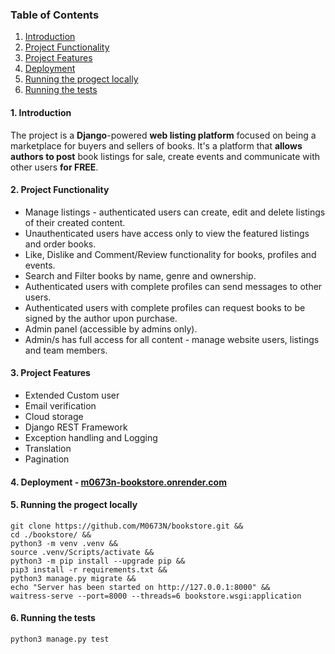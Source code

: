 ### Table of Contents

1. [Introduction](#introduction)
2. [Project Functionality](#functionality)
3. [Project Features](#features)
4. [Deployment](#live)
5. [Running the progect locally](#clone)
6. [Running the tests](#test)

#### 1. <a name="introduction"></a> Introduction

The project is a **Django**-powered **web listing platform** focused on being a marketplace for buyers and sellers of
books.
It's a platform that **allows authors to post** book listings for sale, create events and communicate with other
users **for FREE**.

#### 2. <a name="functionality"></a>Project Functionality

- Manage listings - authenticated users can create, edit and delete listings of their created content.
- Unauthenticated users have access only to view the featured listings and order books.
- Like, Dislike and Comment/Review functionality for books, profiles and events.
- Search and Filter books by name, genre and ownership.
- Authenticated users with complete profiles can send messages to other users.
- Authenticated users with complete profiles can request books to be signed by the author upon purchase.
- Admin panel (accessible by admins only).
- Admin/s has full access for all content - manage website users, listings and team members.

#### 3. <a name="features"></a>Project Features

- Extended Custom user
- Email verification
- Cloud storage
- Django REST Framework
- Exception handling and Logging
- Translation
- Pagination

#### 4. <a name="live"></a>Deployment - <a href="m0673n-bookstore.onrender.com">m0673n-bookstore.onrender.com</a>

#### 5. <a name="clone">Running the progect locally
```
git clone https://github.com/M0673N/bookstore.git &&
cd ./bookstore/ &&
python3 -m venv .venv &&
source .venv/Scripts/activate &&
python3 -m pip install --upgrade pip &&
pip3 install -r requirements.txt &&
python3 manage.py migrate && 
echo "Server has been started on http://127.0.0.1:8000" &&
waitress-serve --port=8000 --threads=6 bookstore.wsgi:application
```

#### 6. <a name="test">Running the tests
```
python3 manage.py test
```